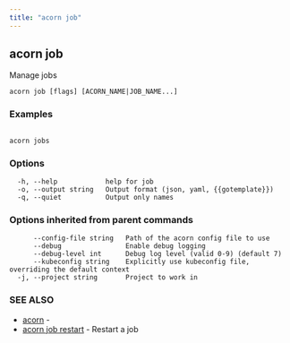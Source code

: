 ```yaml
---
title: "acorn job"
---
```

## acorn job

Manage jobs

```
acorn job [flags] [ACORN_NAME|JOB_NAME...]
```

### Examples

```

acorn jobs
```

### Options

```
  -h, --help            help for job
  -o, --output string   Output format (json, yaml, {{gotemplate}})
  -q, --quiet           Output only names
```

### Options inherited from parent commands

```
      --config-file string   Path of the acorn config file to use
      --debug                Enable debug logging
      --debug-level int      Debug log level (valid 0-9) (default 7)
      --kubeconfig string    Explicitly use kubeconfig file, overriding the default context
  -j, --project string       Project to work in
```

### SEE ALSO

* [acorn](acorn.md)	 - 
* [acorn job restart](acorn_job_restart.md)	 - Restart a job

